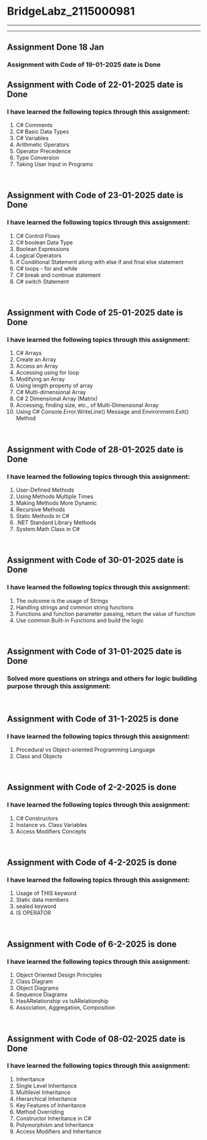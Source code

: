 
# BridgeLabz_2115000981
---
---

## Assignment Done 18 Jan

### Assignment with Code of 19-01-2025 date is Done

## Assignment with Code of 22-01-2025 date is Done
### I have learned the following topics through this assignment: 
<ol>
  <li>C# Comments</li>
  <li>C# Basic Data Types</li>
  <li>C# Variables</li>
  <li>Arithmetic Operators</li>
  <li>Operator Precedence</li>
  <li>Type Conversion</li>
  <li>Taking User Input in Programs</li>
</ol>
<br/>


## Assignment with Code of 23-01-2025 date is Done
### I have learned the following topics through this assignment:

<ol>
  <li>C# Control Flows</li>
  <li>C# boolean Data Type</li>
  <li>Boolean Expressions</li>
  <li>Logical Operators</li>
  <li>if Conditional Statement along with else if and final else statement</li>
  <li>C# loops - for and while</li>
  <li>C# break and continue statement</li>
  <li>C# switch Statement</li>
</ol>
<br/>

## Assignment with Code of 25-01-2025 date is Done
### I have learned the following topics through this assignment:

<ol>
  <li>C# Arrays</li>
  <li>Create an Array</li>
  <li>Access an Array</li>
  <li>Accessing using for loop</li>
  <li>Modifying an Array</li>
  <li>Using length property of array</li>
  <li>C# Multi-dimensional Array</li>
  <li>C# 2 Dimensional Array (Matrix)</li>
  <li>Accessing, finding size, etc., of Multi-Dimensional Array</li>
  <li>Using C# Console.Error.WriteLine() Message and Environment.Exit() Method</li>
</ol>
<br/>

## Assignment with Code of 28-01-2025 date is Done
### I have learned the following topics through this assignment:

<ol>
  <li>User-Defined Methods</li>
  <li>Using Methods Multiple Times</li>
  <li>Making Methods More Dynamic</li>
  <li>Recursive Methods</li>
  <li>Static Methods in C#</li>
  <li>.NET Standard Library Methods</li>
  <li>System.Math Class in C#</li>
</ol>
<br/>

## Assignment with Code of 30-01-2025 date is Done
### I have learned the following topics through this assignment:

<ol>
  <li>The outcome is the usage of Strings</li>
  <li>Handling strings and common string functions</li>
  <li>Functions and function parameter passing, return the value of function</li>
  <li>Use common Built-in Functions and build the logic</li>
</ol>
<br/>


## Assignment with Code of 31-01-2025 date is Done
### Solved more questions on strings and others for logic building purpose through this assignment:
<br/>

## Assignment with Code of 31-1-2025 is done
### I have learned the following topics through this assignment:
<ol>
  <li>Procedural vs Object-oriented Programming Language</li>
  <li>Class and Objects</li>
</ol>

<br/>

## Assignment with Code of 2-2-2025 is done
### I have learned the following topics through this assignment:
<ol>
  <li> C# Constructors</li>
  <li> Instance vs. Class Variables</li>
  <li>Access Modifiers Concepts</li>
</ol>

<br/>

## Assignment with Code of 4-2-2025 is done
### I have learned the following topics through this assignment:
<ol>
  <li>Usage of THIS keyword</li>
  <li> Static data members</li>
  <li>sealed keyword</li>
  <li>IS OPERATOR</li>
</ol>

<br/>

## Assignment with Code of 6-2-2025 is done
### I have learned the following topics through this assignment:
<ol>
  <li>Object Oriented Design Principles</li>
  <li>Class Diagram</li>
  <li>Object Diagrams</li>
  <li>Sequence Diagrams</li>
  <li>HasARelationship vs IsARelationship</li>
  <li>Association, Aggregation, Composition</li>

</ol>

<br/>


## Assignment with Code of 08-02-2025 date is Done
### I have learned the following topics through this assignment:
<ol>
  <li>Inheritance</li>
  <li>Single Level Inheritance</li>
  <li>Multilevel Inheritance</li>
  <li>Hierarchical Inheritance</li>
  <li>Key Features of Inheritance</li>
  <li>Method Overriding</li>
  <li>Constructor Inheritance in C#</li>
  <li>Polymorphism and Inheritance</li>
  <li>Access Modifiers and Inheritance</li>
</ol>
<br/>

